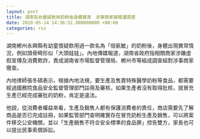 ```yaml
---
layout: post
title: 湖南有幼童疑飲用奶粉後身體異常　涉事商家據報遭調查
date: 2020-05-14 14:36:51.000000000 +08:00
categories: rss
---
```


湖南郴州永興縣有幼童懷疑飲用過一款名為「倍氨敏」的奶粉後，身體出現異常情況，例如頭骨畸形似「大頭娃娃」。內地傳媒報道，湖南省政府指相關商家涉嫌虛假宣傳及消費欺詐，責成湖南省市場監督管理局、郴州市等組成調查組對涉事商家徹查。

內地律師張冬碩表示，根據內地法規，要生產及售賣特殊醫學奶粉等食品，都需要經過國務院食品安全監督管理部門註冊及審核，如果生產者沒有取得批核，就冒充生產已經完成審批的奶粉，肯定是違法。

他說，從消費者權益來看，生產及銷售人都有保護消費者的責任，商店需要先了解商品是否已完成註冊，如果監管部門查明確實存在冒充奶粉生產及銷售，可以將案件移交公安機關，並以「生產銷售不符合安全標準的食品罪」控告雙方，家長也可以提出民事索償訴訟。
